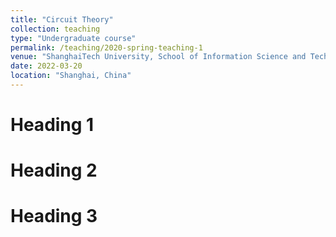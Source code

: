 ```yaml
---
title: "Circuit Theory"
collection: teaching
type: "Undergraduate course"
permalink: /teaching/2020-spring-teaching-1
venue: "ShanghaiTech University, School of Information Science and Technology"
date: 2022-03-20
location: "Shanghai, China"
---
```


<!---This is a description of a teaching experience. You can use markdown like any other post.--->

Heading 1
======

Heading 2
======

Heading 3
======
